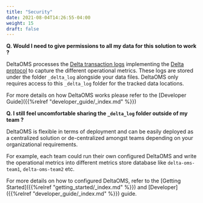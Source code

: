 ```yaml
---
title: "Security"
date: 2021-08-04T14:26:55-04:00
weight: 15
draft: false
---
```


**Q. Would I need to give permissions to all my data for this solution to work ?**

DeltaOMS processes the [Delta transaction logs](https://databricks.com/blog/2019/08/21/diving-into-delta-lake-unpacking-the-transaction-log.html)
implementing the [Delta protocol](https://github.com/delta-io/delta/blob/master/PROTOCOL.md) to capture the different operational metrics. 
These logs are stored under the folder `_delta_log` alongside your data files.
DeltaOMS only requires access to this `_delta_log` folder for the tracked data locations.

For more details on how DeltaOMS works please refer to the [Developer Guide]({{%relref "developer_guide/_index.md" %}})

**Q. I still feel uncomfortable sharing the `_delta_log` folder outside of my team ?**

DeltaOMS is flexible in terms of deployment and can be easily deployed as a centralized solution 
or de-centralized amongst teams depending on your organizational requirements.

For example, each team could run their own configured DeltaOMS and write the operational metrics into 
different metrics store database like `delta-oms-team1`, `delta-oms-team2` etc.

For more details on how to configured DeltaOMS, refer to the [Getting Started]({{%relref "getting_started/_index.md" %}}) 
and [Developer]({{%relref "developer_guide/_index.md" %}}) guide.

